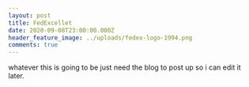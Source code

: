 ```yaml
---
layout: post
title: FedExcellet
date: 2020-09-08T23:00:00.000Z
header_feature_image: ../uploads/fedex-logo-1994.png
comments: true
---
```

whatever this is going to be just need the blog to post up so i can edit it later.